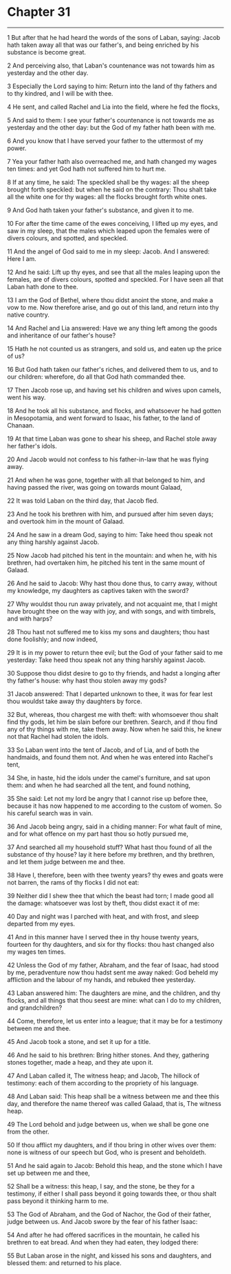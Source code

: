 # Chapter 31

***

1 But after that he had heard the words of the sons of Laban, saying: Jacob hath taken away all that was our father's, and being enriched by his substance is become great.

2 And perceiving also, that Laban's countenance was not towards him as yesterday and the other day.

3 Especially the Lord saying to him: Return into the land of thy fathers and to thy kindred, and I will be with thee.

4 He sent, and called Rachel and Lia into the field, where he fed the flocks,

5 And said to them: I see your father's countenance is not towards me as yesterday and the other day: but the God of my father hath been with me.

6 And you know that I have served your father to the uttermost of my power.

7 Yea your father hath also overreached me, and hath changed my wages ten times: and yet God hath not suffered him to hurt me.

8 If at any time, he said: The speckled shall be thy wages: all the sheep brought forth speckled: but when he said on the contrary: Thou shalt take all the white one for thy wages: all the flocks brought forth white ones.

9 And God hath taken your father's substance, and given it to me.

10 For after the time came of the ewes conceiving, I lifted up my eyes, and saw in my sleep, that the males which leaped upon the females were of divers colours, and spotted, and speckled.

11 And the angel of God said to me in my sleep: Jacob. And I answered: Here I am.

12 And he said: Lift up thy eyes, and see that all the males leaping upon the females, are of divers colours, spotted and speckled. For I have seen all that Laban hath done to thee.

13 I am the God of Bethel, where thou didst anoint the stone, and make a vow to me. Now therefore arise, and go out of this land, and return into thy native country.

14 And Rachel and Lia answered: Have we any thing left among the goods and inheritance of our father's house?

15 Hath he not counted us as strangers, and sold us, and eaten up the price of us?

16 But God hath taken our father's riches, and delivered them to us, and to our children: wherefore, do all that God hath commanded thee.

17 Then Jacob rose up, and having set his children and wives upon camels, went his way.

18 And he took all his substance, and flocks, and whatsoever he had gotten in Mesopotamia, and went forward to Isaac, his father, to the land of Chanaan.

19 At that time Laban was gone to shear his sheep, and Rachel stole away her father's idols.

20 And Jacob would not confess to his father-in-law that he was flying away.

21 And when he was gone, together with all that belonged to him, and having passed the river, was going on towards mount Galaad,

22 It was told Laban on the third day, that Jacob fled.

23 And he took his brethren with him, and pursued after him seven days; and overtook him in the mount of Galaad.

24 And he saw in a dream God, saying to him: Take heed thou speak not any thing harshly against Jacob.

25 Now Jacob had pitched his tent in the mountain: and when he, with his brethren, had overtaken him, he pitched his tent in the same mount of Galaad.

26 And he said to Jacob: Why hast thou done thus, to carry away, without my knowledge, my daughters as captives taken with the sword?

27 Why wouldst thou run away privately, and not acquaint me, that I might have brought thee on the way with joy, and with songs, and with timbrels, and with harps?

28 Thou hast not suffered me to kiss my sons and daughters; thou hast done foolishly; and now indeed,

29 It is in my power to return thee evil; but the God of your father said to me yesterday: Take heed thou speak not any thing harshly against Jacob.

30 Suppose thou didst desire to go to thy friends, and hadst a longing after thy father's house: why hast thou stolen away my gods?

31 Jacob answered: That I departed unknown to thee, it was for fear lest thou wouldst take away thy daughters by force.

32 But, whereas, thou chargest me with theft: with whomsoever thou shalt find thy gods, let him be slain before our brethren. Search, and if thou find any of thy things with me, take them away. Now when he said this, he knew not that Rachel had stolen the idols.

33 So Laban went into the tent of Jacob, and of Lia, and of both the handmaids, and found them not. And when he was entered into Rachel's tent,

34 She, in haste, hid the idols under the camel's furniture, and sat upon them: and when he had searched all the tent, and found nothing,

35 She said: Let not my lord be angry that I cannot rise up before thee, because it has now happened to me according to the custom of women. So his careful search was in vain.

36 And Jacob being angry, said in a chiding manner: For what fault of mine, and for what offence on my part hast thou so hotly pursued me,

37 And searched all my household stuff? What hast thou found of all the substance of thy house? lay it here before my brethren, and thy brethren, and let them judge between me and thee.

38 Have I, therefore, been with thee twenty years? thy ewes and goats were not barren, the rams of thy flocks I did not eat:

39 Neither did I shew thee that which the beast had torn; I made good all the damage: whatsoever was lost by theft, thou didst exact it of me:

40 Day and night was I parched with heat, and with frost, and sleep departed from my eyes.

41 And in this manner have I served thee in thy house twenty years, fourteen for thy daughters, and six for thy flocks: thou hast changed also my wages ten times.

42 Unless the God of my father, Abraham, and the fear of Isaac, had stood by me, peradventure now thou hadst sent me away naked: God beheld my affliction and the labour of my hands, and rebuked thee yesterday.

43 Laban answered him: The daughters are mine, and the children, and thy flocks, and all things that thou seest are mine: what can I do to my children, and grandchildren?

44 Come, therefore, let us enter into a league; that it may be for a testimony between me and thee.

45 And Jacob took a stone, and set it up for a title.

46 And he said to his brethren: Bring hither stones. And they, gathering stones together, made a heap, and they ate upon it.

47 And Laban called it, The witness heap; and Jacob, The hillock of testimony: each of them according to the propriety of his language.

48 And Laban said: This heap shall be a witness between me and thee this day, and therefore the name thereof was called Galaad, that is, The witness heap.

49 The Lord behold and judge between us, when we shall be gone one from the other.

50 If thou afflict my daughters, and if thou bring in other wives over them: none is witness of our speech but God, who is present and beholdeth.

51 And he said again to Jacob: Behold this heap, and the stone which I have set up between me and thee,

52 Shall be a witness: this heap, I say, and the stone, be they for a testimony, if either I shall pass beyond it going towards thee, or thou shalt pass beyond it thinking harm to me.

53 The God of Abraham, and the God of Nachor, the God of their father, judge between us. And Jacob swore by the fear of his father Isaac:

54 And after he had offered sacrifices in the mountain, he called his brethren to eat bread. And when they had eaten, they lodged there:

55 But Laban arose in the night, and kissed his sons and daughters, and blessed them: and returned to his place.

